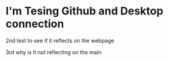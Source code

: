 # I'm Tesing Github and Desktop connection

2nd test to see if it reflects on the webpage

3rd why is it not reflecting on the main